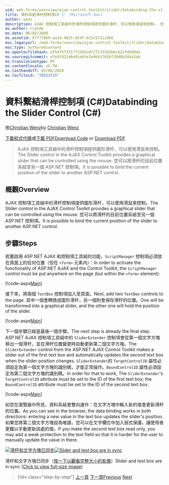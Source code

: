 ```yaml
---
uid: web-forms/overview/ajax-control-toolkit/slider/databinding-the-slider-control-cs
title: 資料系結滑杆控制項C#（） |Microsoft Docs
author: wenz
description: AJAX 控制項工具組中的滑杆控制項提供圖形滑杆，可以使用滑鼠來控制。 您可以系結目前的 positio 。
ms.author: riande
ms.date: 06/02/2008
ms.assetid: b7f77869-aa1d-4025-924f-622c57112db6
msc.legacyurl: /web-forms/overview/ajax-control-toolkit/slider/databinding-the-slider-control-cs
msc.type: authoredcontent
ms.openlocfilehash: ef547573f17f3265ad72717d3d3bbc622fd6894e
ms.sourcegitcommit: e7e91932a6e91a63e2e46417626f39d6b244a3ab
ms.translationtype: MT
ms.contentlocale: zh-TW
ms.lasthandoff: 03/06/2020
ms.locfileid: "78553715"
---
```

# <a name="databinding-the-slider-control-c"></a><span data-ttu-id="57679-104">資料繫結滑桿控制項 (C#)</span><span class="sxs-lookup"><span data-stu-id="57679-104">Databinding the Slider Control (C#)</span></span>

<span data-ttu-id="57679-105">依[Christian Wenz](https://github.com/wenz)</span><span class="sxs-lookup"><span data-stu-id="57679-105">by [Christian Wenz](https://github.com/wenz)</span></span>

<span data-ttu-id="57679-106">[下載程式代碼](https://download.microsoft.com/download/9/3/f/93f8daea-bebd-4821-833b-95205389c7d0/Slider0.cs.zip)或[下載 PDF](https://download.microsoft.com/download/2/d/c/2dc10e34-6983-41d4-9c08-f78f5387d32b/slider0CS.pdf)</span><span class="sxs-lookup"><span data-stu-id="57679-106">[Download Code](https://download.microsoft.com/download/9/3/f/93f8daea-bebd-4821-833b-95205389c7d0/Slider0.cs.zip) or [Download PDF](https://download.microsoft.com/download/2/d/c/2dc10e34-6983-41d4-9c08-f78f5387d32b/slider0CS.pdf)</span></span>

> <span data-ttu-id="57679-107">AJAX 控制項工具組中的滑杆控制項提供圖形滑杆，可以使用滑鼠來控制。</span><span class="sxs-lookup"><span data-stu-id="57679-107">The Slider control in the AJAX Control Toolkit provides a graphical slider that can be controlled using the mouse.</span></span> <span data-ttu-id="57679-108">您可以將滑杆的目前位置系結至另一個 ASP.NET 控制項。</span><span class="sxs-lookup"><span data-stu-id="57679-108">It is possible to bind the current position of the slider to another ASP.NET control.</span></span>

## <a name="overview"></a><span data-ttu-id="57679-109">概觀</span><span class="sxs-lookup"><span data-stu-id="57679-109">Overview</span></span>

<span data-ttu-id="57679-110">AJAX 控制項工具組中的滑杆控制項提供圖形滑杆，可以使用滑鼠來控制。</span><span class="sxs-lookup"><span data-stu-id="57679-110">The Slider control in the AJAX Control Toolkit provides a graphical slider that can be controlled using the mouse.</span></span> <span data-ttu-id="57679-111">您可以將滑杆的目前位置系結至另一個 ASP.NET 控制項。</span><span class="sxs-lookup"><span data-stu-id="57679-111">It is possible to bind the current position of the slider to another ASP.NET control.</span></span>

## <a name="steps"></a><span data-ttu-id="57679-112">步驟</span><span class="sxs-lookup"><span data-stu-id="57679-112">Steps</span></span>

<span data-ttu-id="57679-113">若要啟用 ASP.NET AJAX 和控制項工具組的功能，`ScriptManager` 控制項必須放在頁面上的任何位置（但在 `<form>` 元素內）：</span><span class="sxs-lookup"><span data-stu-id="57679-113">In order to activate the functionality of ASP.NET AJAX and the Control Toolkit, the `ScriptManager` control must be put anywhere on the page (but within the `<form>` element):</span></span>

[!code-aspx[Main](databinding-the-slider-control-cs/samples/sample1.aspx)]

<span data-ttu-id="57679-114">接下來，將兩個 `TextBox` 控制項加入至頁面。</span><span class="sxs-lookup"><span data-stu-id="57679-114">Next, add two `TextBox` controls to the page.</span></span> <span data-ttu-id="57679-115">其中一個會轉換成圖形滑杆，另一個則會保存滑杆的位置。</span><span class="sxs-lookup"><span data-stu-id="57679-115">One will be transformed into a graphical slider, and the other one will hold the position of the slider.</span></span>

[!code-aspx[Main](databinding-the-slider-control-cs/samples/sample2.aspx)]

<span data-ttu-id="57679-116">下一個步驟已經是最後一個步驟。</span><span class="sxs-lookup"><span data-stu-id="57679-116">The next step is already the final step.</span></span> <span data-ttu-id="57679-117">ASP.NET AJAX 控制項工具組中的 `SliderExtender` 控制項會從第一個文字方塊移出一個滑杆，並在滑杆位置變更時自動更新第二個文字方塊。</span><span class="sxs-lookup"><span data-stu-id="57679-117">The `SliderExtender` control from the ASP.NET AJAX Control Toolkit makes a slider out of the first text box and automatically updates the second text box when the slider position changes.</span></span> <span data-ttu-id="57679-118">`SliderExtender`的 `TargetControlID` 屬性必須設定為第一個文字方塊的識別碼，才能正常操作。`BoundControlID` 屬性必須設定為第二個文字方塊的識別碼。</span><span class="sxs-lookup"><span data-stu-id="57679-118">In order for that to work, The `SliderExtender`'s `TargetControlID` attribute must be set to the ID of the first text box; the `BoundControlID` attribute must be set to the ID of the second text box.</span></span>

[!code-aspx[Main](databinding-the-slider-control-cs/samples/sample3.aspx)]

<span data-ttu-id="57679-119">如您在瀏覽器中所見，資料系結會雙向運作：在文字方塊中輸入新的值會更新滑杆的位置。</span><span class="sxs-lookup"><span data-stu-id="57679-119">As you can see in the browser, the data binding works in both directions: entering a new value in the text box updates the slider's position.</span></span> <span data-ttu-id="57679-120">如果您將第二個文字方塊設為唯讀，您可以在文字欄位中加入弱式保護，讓使用者更難以手動更新該處的值。</span><span class="sxs-lookup"><span data-stu-id="57679-120">If you make the second text box read only, you may add a weak protection to the text field so that it is harder for the user to manually update the value in there.</span></span>

<span data-ttu-id="57679-121">[![滑杆和文字方塊已同步](databinding-the-slider-control-cs/_static/image2.png)](databinding-the-slider-control-cs/_static/image1.png)</span><span class="sxs-lookup"><span data-stu-id="57679-121">[![Slider and text box are in sync](databinding-the-slider-control-cs/_static/image2.png)](databinding-the-slider-control-cs/_static/image1.png)</span></span>

<span data-ttu-id="57679-122">滑杆和文字方塊已同步（[按一下以觀看完整大小的影像](databinding-the-slider-control-cs/_static/image3.png)）</span><span class="sxs-lookup"><span data-stu-id="57679-122">Slider and text box are in sync ([Click to view full-size image](databinding-the-slider-control-cs/_static/image3.png))</span></span>

> [!div class="step-by-step"]
> <span data-ttu-id="57679-123">[上一頁](using-the-slider-control-with-auto-postback-cs.md)
> [下一頁](using-the-slider-control-with-auto-postback-vb.md)</span><span class="sxs-lookup"><span data-stu-id="57679-123">[Previous](using-the-slider-control-with-auto-postback-cs.md)
[Next](using-the-slider-control-with-auto-postback-vb.md)</span></span>
